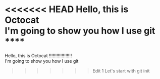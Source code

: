 <<<<<<< HEAD
Hello, this is Octocat <br />
I'm going to show you how I use git **** <br />
=======
Hello, this is Octocat !!!!!!!!!!!!!!!!!!<br />
I'm going to show you how I use git <br />
>>>>>>> Edit 1
Let's start with git init
